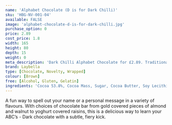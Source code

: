 ```yaml
---
name: 'Alphabet Chocolate (D is for Dark Chilli)'
sku: 'HBG-NV-001-04'
available: FALSE
image: 'alphabet-chocolate-d-is-for-dark-chilli.jpg'
purchase_option: 0
price: 2.89
cost_price: 1.8
width: 165
height: 80
depth: 15
weight: 0
meta_description: 'Dark Chilli Alphabet Chocolate for £2.89. Traditional sweet treats and more at Humbugs Confectionery Store. Specialists in satisfying your sweet tooth!'
brand: Laybella
type: [Chocolate, Novelty, Wrapped]
colour: [Brown]
free: [Alcohol, Gluten, Gelatin]
ingredients: 'Cocoa 53.8%, Cocoa Mass, Sugar, Cocoa Butter, Soy Lecithin. Flavouring: Natural Vanilla, Emulsifier, Dried Crushed Chillies'
---
```

A fun way to spell out your name or a personal message in a variety of flavours. With choices of chocolate bar from gold covered pieces of almond and walnut to yoghurt covered raisins, this is a delicious way to learn your ABC’s - Dark chocolate with a subtle, fiery kick.